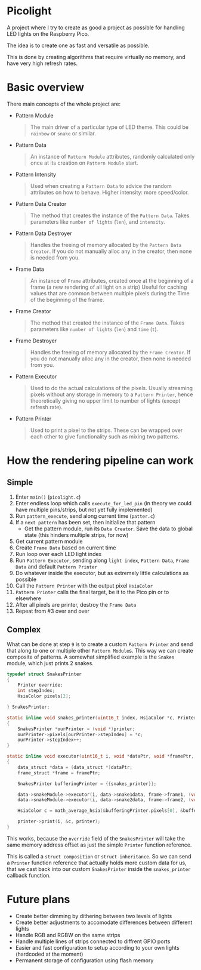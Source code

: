 # Picolight
A project where I try to create as good a project as possible for handling LED lights on the Raspberry Pico.

The idea is to create one as fast and versatile as possible.

This is done by creating algorithms that require virtually no memory, and have very high refresh rates.

# Basic overview
There main concepts of the whole project are:
* Pattern Module
    > The main driver of a particular type of LED theme. This could be `rainbow` or `snake` or similar.
* Pattern Data
    > An instance of `Pattern Module` attributes, randomly calculated only once at its creation on `Pattern Module` start.
* Pattern Intensity
    > Used when creating a `Pattern Data` to advice the random attributes on how to behave. Higher intensity: more speed/color.
* Pattern Data Creator
    > The method that creates the instance of the `Pattern Data`. Takes parameters like `number of lights` (`len`), and `intensity`.
* Pattern Data Destroyer
    > Handles the freeing of memory allocated by the `Pattern Data Creator`. If you do not manually alloc any in the creator, then none is needed from you.
* Frame Data
    > An instance of `Frame` attributes, created once at the beginning of a frame (a new rendering of all light on a strip)
    > Useful for caching values that are common between multiple pixels during the Time of the beginning of the frame.
* Frame Creator
    > The method that created the instance of the `Frame Data`. Takes parameters like `number of lights` (`len`) and `time` (`t`).
* Frame Destroyer
    > Handles the freeing of memory allocated by the `Frame Creator`. If you do not manually alloc any in the creator, then none is needed from you.
* Pattern Executor
    > Used to do the actual calculations of the pixels. Usually streaming pixels without any storage in memory to a `Pattern Printer`, hence theoretically giving no upper limit to number of lights (except refresh rate).
* Pattern Printer
    > Used to print a pixel to the strips. These can be wrapped over each other to give functionality such as mixing two patterns.

# How the rendering pipeline can work

## Simple
1. Enter `main()` (`picolight.c`)
2. Enter endless loop which calls `execute_for_led_pin` (in theory we could have multiple pins/strips, but not yet fully implemented)
3. Run `pattern_execute`, send along current time (`patter.c`)
4. If a `next pattern` has been set, then initialize that pattern
    * Get the pattern module, run its `Data Creator`. Save the data to global state (this hinders multiple strips, for now)
5. Get current pattern module
6. Create `Frame Data` based on current time
7. Run loop over each LED light index
8. Run `Pattern Executor`, sending along `light index`, `Pattern Data`, `Frame Data` and default `Pattern Printer`
9. Do whatever inside the executor, but as extremely little calculations as possible
10. Call the `Pattern Printer` with the output pixel `HsiaColor`
11. `Pattern Printer` calls the final target, be it to the Pico pin or to elsewhere
12. After all pixels are printer, destroy the `Frame Data`
13. Repeat from #3 over and over

## Complex
What can be done at step `9` is to create a custom `Pattern Printer` and send that along to one or multiple other `Pattern Module`s.
This way we can create composite of patterns. A somewhat simplified example is the `Snakes` module, which just prints 2 snakes.

```C
typedef struct SnakesPrinter
{
    Printer override;
    int stepIndex;
    HsiaColor pixels[2];

} SnakesPrinter;

static inline void snakes_printer(uint16_t index, HsiaColor *c, Printer *printer)
{
    SnakesPrinter *ourPrinter = (void *)printer;
    ourPrinter->pixels[ourPrinter->stepIndex] = *c;
    ourPrinter->stepIndex++;
}

static inline void executor(uint16_t i, void *dataPtr, void *framePtr, Printer *printer)
{
    data_struct *data = (data_struct *)dataPtr;
    frame_struct *frame = framePtr;

    SnakesPrinter bufferingPrinter = {{snakes_printer}};

    data->snakeModule->executor(i, data->snake1data, frame->frame1, (void *)&bufferingPrinter);
    data->snakeModule->executor(i, data->snake2data, frame->frame2, (void *)&bufferingPrinter);

    HsiaColor c = math_average_hsia(&bufferingPrinter.pixels[0], &bufferingPrinter.pixels[1]);

    printer->print(i, &c, printer);
}
```

This works, because the `override` field of the `SnakesPrinter` will take the same memory address offset as just the simple `Printer` function reference.

This is called a `struct composition` or `struct inheritance`. So we can send a `Printer` function reference that actually holds more custom data for us, that we cast back into our custom `SnakesPrinter` inside the `snakes_printer` callback function.

# Future plans
* Create better dimming by dithering between two levels of lights
* Create better adjustments to accomodate differences between different lights
* Handle RGB and RGBW on the same strips
* Handle multiple lines of strips connected to diffrent GPIO ports
* Easier and fast configuration to setup according to your own lights (hardcoded at the moment)
* Permanent storage of configuration using flash memory